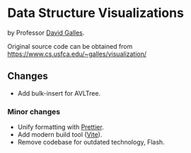 # Data Structure Visualizations

by Professor [David Galles](https://www.cs.usfca.edu/~galles/).

Original source code can be obtained from https://www.cs.usfca.edu/~galles/visualization/

## Changes

- Add bulk-insert for AVLTree.


### Minor changes

- Unify formatting with [Prettier](https://prettier.io/).
- Add modern build tool ([Vite](https://vitejs.dev/)).
- Remove codebase for outdated technology, Flash.